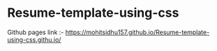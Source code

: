 # Resume-template-using-css
Github pages link :- https://mohitsidhu157.github.io/Resume-template-using-css.githu.io/